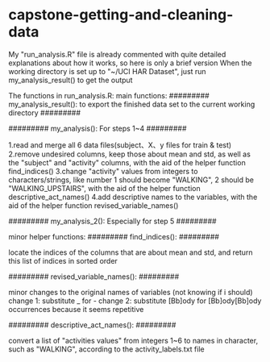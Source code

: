 # capstone-getting-and-cleaning-data

My "run_analysis.R" file is already commented with quite detailed explanations about how it works, so here is only a brief version
When the working directory is set up to "~/UCI HAR Dataset", just run my_analysis_result() to get the output

The functions in run_analysis.R:
main functions:
######### my_analysis_result(): to export the finished data set to the current working directory #########

######### my_analysis(): For steps 1~4 #########

1.read and merge all 6 data files(subject、X、y files for train & test)
2.remove undesired columns, keep those about mean and std, as well as the "subject" and "activity" columns, with the aid of the helper function find_indices()
3.change "activity" values from integers to characters/strings, like number 1 should become "WALKING", 2 should be "WALKING_UPSTAIRS", with the aid of the helper function descriptive_act_names()
4.add descriptive names to the variables, with the aid of the helper function revised_variable_names()

######### my_analysis_2(): Especially for step 5 #########

minor helper functions:
######### find_indices(): #########

locate the indices of the columns that are about mean and std, and return this list of indices in sorted order

######### revised_variable_names(): #########

minor changes to the original names of variables (not knowing if i should)
change 1: substitute _ for -
change 2: substitute [Bb]ody for [Bb]ody[Bb]ody occurrences because it seems repetitive

######### descriptive_act_names(): #########

convert a list of "activities values" from integers 1~6 to names in character, such as "WALKING", according to the activity_labels.txt file




